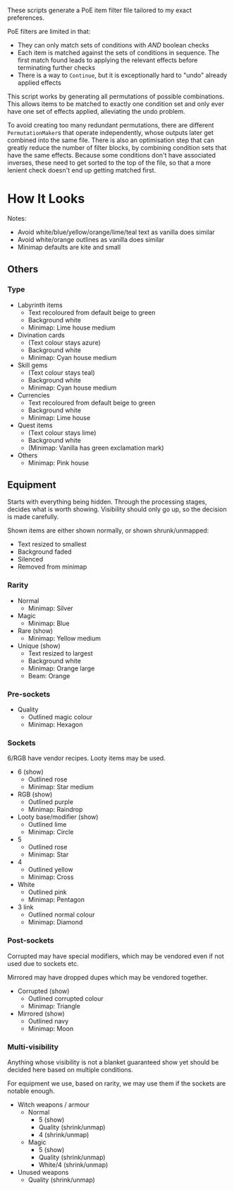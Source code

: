 These scripts generate a PoE item filter file tailored to my exact preferences.

PoE filters are limited in that:

- They can only match sets of conditions with *AND* boolean checks
- Each item is matched against the sets of conditions in sequence. The first match found leads to applying the relevant effects before terminating further checks
- There is a way to `Continue`, but it is exceptionally hard to "undo" already applied effects

This script works by generating all permutations of possible combinations. This allows items to be matched to exactly one condition set and only ever have one set of effects applied, alleviating the undo problem.

To avoid creating too many redundant permutations, there are different `PermutationMaker`s that operate independently, whose outputs later get combined into the same file. There is also an optimisation step that can greatly reduce the number of filter blocks, by combining condition sets that have the same effects. Because some conditions don't have associated inverses, these need to get sorted to the top of the file, so that a more lenient check doesn't end up getting matched first.

# How It Looks

Notes:

- Avoid white/blue/yellow/orange/lime/teal text as vanilla does similar
- Avoid white/orange outlines as vanilla does similar
- Minimap defaults are kite and small

## Others

### Type

- Labyrinth items
	- Text recoloured from default beige to green
	- Background white
	- Minimap: Lime house medium
- Divination cards
	- (Text colour stays azure)
	- Background white
	- Minimap: Cyan house medium
- Skill gems
	- (Text colour stays teal)
	- Background white
	- Minimap: Cyan house medium
- Currencies
	- Text recoloured from default beige to green
	- Background white
	- Minimap: Lime house
- Quest items
	- (Text colour stays lime)
	- Background white
	- (Minimap: Vanilla has green exclamation mark)
- Others
	- Minimap: Pink house

## Equipment

Starts with everything being hidden. Through the processing stages, decides what is worth showing. Visibility should only go up, so the decision is made carefully.

Shown items are either shown normally, or shown shrunk/unmapped:

- Text resized to smallest
- Background faded
- Silenced
- Removed from minimap

### Rarity

- Normal
	- Minimap: Silver
- Magic
	- Minimap: Blue
- Rare (show)
	- Minimap: Yellow medium
- Unique (show)
	- Text resized to largest
	- Background white
	- Minimap: Orange large
	- Beam: Orange

### Pre-sockets

- Quality
	- Outlined magic colour
	- Minimap: Hexagon

### Sockets

6/RGB have vendor recipes. Looty items may be used.

- 6 (show)
	- Outlined rose
	- Minimap: Star medium
- RGB (show)
	- Outlined purple
	- Minimap: Raindrop
- Looty base/modifier (show)
	- Outlined lime
	- Minimap: Circle
- 5
	- Outlined rose
	- Minimap: Star
- 4
	- Outlined yellow
	- Minimap: Cross
- White
	- Outlined pink
	- Minimap: Pentagon
- 3 link
	- Outlined normal colour
	- Minimap: Diamond

### Post-sockets

Corrupted may have special modifiers, which may be vendored even if not used due to sockets etc.

Mirrored may have dropped dupes which may be vendored together.

- Corrupted (show)
	- Outlined corrupted colour
	- Minimap: Triangle
- Mirrored (show)
	- Outlined navy
	- Minimap: Moon

### Multi-visibility

Anything whose visibility is not a blanket guaranteed show yet should be decided here based on multiple conditions.

For equipment we use, based on rarity, we may use them if the sockets are notable enough.

- Witch weapons / armour
	- Normal
		- 5 (show)
		- Quality (shrink/unmap)
		- 4 (shrink/unmap)
	- Magic
		- 5 (show)
		- Quality (shrink/unmap)
		- White/4 (shrink/unmap)
- Unused weapons
	- Quality (shrink/unmap)
